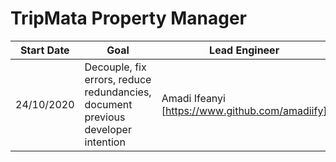 # TripMata Property Manager
Start Date | Goal | Lead Engineer
-----------|------|--------------
24/10/2020 | Decouple, fix errors, reduce redundancies, document previous developer intention | Amadi Ifeanyi [https://www.github.com/amadiify] 
